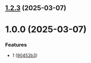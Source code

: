 ## [1.2.3](https://github.com/username/git-extended/compare/1.0.0...1.2.3) (2025-03-07)



# 1.0.0 (2025-03-07)


### Features

* 1 ([90452b3](https://github.com/username/git-extended/commit/90452b33f8288876682c12f3e443f2947cd8c34a))



